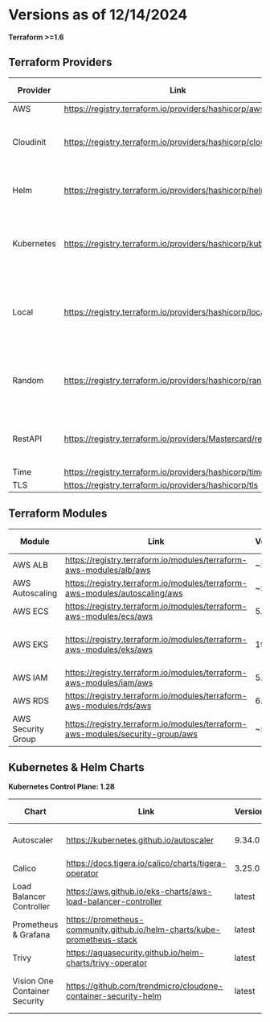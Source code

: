 # Versions as of 12/14/2024

**Terraform >=1.6**

## Terraform Providers

Provider | Link | Version | Used in
-------- | ---- | ------- | -------
AWS | https://registry.terraform.io/providers/hashicorp/aws | 5.30.0 | all
Cloudinit | https://registry.terraform.io/providers/hashicorp/cloudinit | 2.3.3 | ec2, eks-ec2, eks-fg
Helm | https://registry.terraform.io/providers/hashicorp/helm | 2.12.1 | eks-ec2, eks-fg
Kubernetes | https://registry.terraform.io/providers/hashicorp/kubernetes | 2.24.0 | nw, eks-ec2, eks-fg, ecs
Local | https://registry.terraform.io/providers/hashicorp/local | 2.4.1 | nw, eks-ec2, eks-fg, kind, dsm
Random | https://registry.terraform.io/providers/hashicorp/random | 3.6.0 | nw, ec2, eks-ec2, eks-fg
RestAPI | https://registry.terraform.io/providers/Mastercard/restapi | 1.18.2 | eks-ec2, eks-fg, dsw
Time | https://registry.terraform.io/providers/hashicorp/time | 0.10.0 | dsw
TLS | https://registry.terraform.io/providers/hashicorp/tls | 4.0.5 | all

## Terraform Modules

Module | Link | Version | Latest | Used in
------ | ---- | ------- | ------ | -------
AWS ALB | https://registry.terraform.io/modules/terraform-aws-modules/alb/aws | ~> 8.0 | 9.2.0 | ecs
AWS Autoscaling | https://registry.terraform.io/modules/terraform-aws-modules/autoscaling/aws | ~> 7.3 | 7.3.1 | ecs
AWS ECS | https://registry.terraform.io/modules/terraform-aws-modules/ecs/aws | 5.7.3 | 5.7.3 | ecs
AWS EKS | https://registry.terraform.io/modules/terraform-aws-modules/eks/aws | 19.21.0 | 19.21.0 | eks-ec2, eks-fg
AWS IAM | https://registry.terraform.io/modules/terraform-aws-modules/iam/aws | 5.32.1 | 5.32.1 | eks-ec2
AWS RDS | https://registry.terraform.io/modules/terraform-aws-modules/rds/aws | 6.3.0 | 6.3.0 | ec2, dsm
AWS Security Group | https://registry.terraform.io/modules/terraform-aws-modules/security-group/aws | ~> 4.0 | 5.1.0 | ecs

## Kubernetes & Helm Charts

**Kubernetes Control Plane: 1.28**

Chart | Link | Version | Used in
----- | ---- | ------- | -------
Autoscaler | https://kubernetes.github.io/autoscaler | 9.34.0 | eks-ec2, ecs
Calico | https://docs.tigera.io/calico/charts/tigera-operator | 3.25.0 | eks-ec2
Load Balancer Controller | https://aws.github.io/eks-charts/aws-load-balancer-controller | latest | eks-ec2
Prometheus & Grafana | https://prometheus-community.github.io/helm-charts/kube-prometheus-stack | latest | eks-ec2
Trivy | https://aquasecurity.github.io/helm-charts/trivy-operator | latest | eks-ec2
Vision One Container Security | https://github.com/trendmicro/cloudone-container-security-helm | latest | eks-ec2, eks-fg
